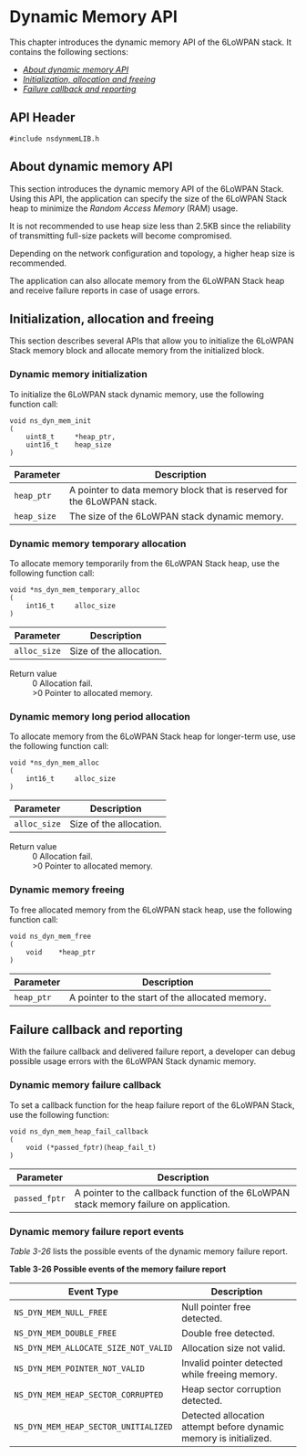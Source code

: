 Dynamic Memory API
==================
This chapter introduces the dynamic memory API of the 6LoWPAN stack. It contains the following sections:

- [_About dynamic memory API_](#about-dynamic-memory-api)
- [_Initialization, allocation and freeing_](#initialization-allocation-and-freeing)
- [_Failure callback and reporting_](#failure-callback-and-reporting)

## API Header

```
#include nsdynmemLIB.h
```

## About dynamic memory API

This section introduces the dynamic memory API of the 6LoWPAN Stack. Using this API, the application can specify the size of the 6LoWPAN Stack heap to minimize the _Random Access Memory_ (RAM) usage.

It is not recommended to use heap size less than 2.5KB since the reliability of transmitting full-size packets will become compromised.

Depending on the network configuration and topology, a higher heap size is recommended.

The application can also allocate memory from the 6LoWPAN Stack heap and receive failure reports in case of usage errors.

## Initialization, allocation and freeing

This section describes several APIs that allow you to initialize the 6LoWPAN Stack memory block and allocate memory from the initialized block.

### Dynamic memory initialization

To initialize the 6LoWPAN stack dynamic memory, use the following function call:

```
void ns_dyn_mem_init
(
	uint8_t		*heap_ptr,
	uint16_t	heap_size
)
```

Parameter|Description
---------|-----------
`heap_ptr`|A pointer to data memory block that is reserved for the 6LoWPAN stack.
`heap_size`|The size of the 6LoWPAN stack dynamic memory.

### Dynamic memory temporary allocation

To allocate memory temporarily from the 6LoWPAN Stack heap, use the following function call:

```
void *ns_dyn_mem_temporary_alloc
(
	int16_t		alloc_size
)
```

Parameter|Description
---------|-----------
`alloc_size`|Size of the allocation.

<dl>
<dt>Return value</dt>
<dd>0 Allocation fail.</dd>
<dd>>0 Pointer to allocated memory.</dd>
</dl>

### Dynamic memory long period allocation

To allocate memory from the 6LoWPAN Stack heap for longer-term use, use the following function call:

```
void *ns_dyn_mem_alloc
(
	int16_t		alloc_size
)
```

Parameter|Description
---------|-----------
`alloc_size`|Size of the allocation.

<dl>
<dt>Return value</dt>
<dd>0 Allocation fail.</dd>
<dd>>0 Pointer to allocated memory.</dd>
</dl>

### Dynamic memory freeing

To free allocated memory from the 6LoWPAN stack heap, use the following function call:

```
void ns_dyn_mem_free
(
	void	*heap_ptr
)
```

Parameter|Description
---------|-----------
`heap_ptr`|A pointer to the start of the allocated memory.

## Failure callback and reporting 

With the failure callback and delivered failure report, a developer can debug possible usage errors with the 6LoWPAN Stack dynamic memory.

### Dynamic memory failure callback

To set a callback function for the heap failure report of the 6LoWPAN Stack, use the following function:

```
void ns_dyn_mem_heap_fail_callback
(
	void (*passed_fptr)(heap_fail_t)
)
```

Parameter|Description
---------|-----------
`passed_fptr`|A pointer to the callback function of the 6LoWPAN stack memory failure on application.

### Dynamic memory failure report events

_Table 3-26_ lists the possible events of the dynamic memory failure report.

**Table 3-26 Possible events of the memory failure report**

Event Type|Description
----------|-----------
`NS_DYN_MEM_NULL_FREE`|Null pointer free detected.
`NS_DYN_MEM_DOUBLE_FREE`|Double free detected.
`NS_DYN_MEM_ALLOCATE_SIZE_NOT_VALID`|Allocation size not valid.
`NS_DYN_MEM_POINTER_NOT_VALID`|Invalid pointer detected while freeing memory.
`NS_DYN_MEM_HEAP_SECTOR_CORRUPTED`|Heap sector corruption detected.
`NS_DYN_MEM_HEAP_SECTOR_UNITIALIZED`|Detected allocation attempt before dynamic memory is initialized.

